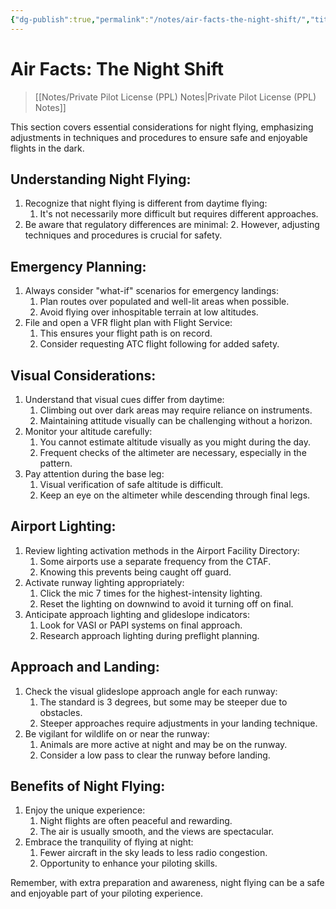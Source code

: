 ```yaml
---
{"dg-publish":true,"permalink":"/notes/air-facts-the-night-shift/","title":"Air Facts: The Night Shift","tags":["aviation","classnotes","air-facts"]}
---
```



# Air Facts: The Night Shift
> [[Notes/Private Pilot License (PPL) Notes\|Private Pilot License (PPL) Notes]]

This section covers essential considerations for night flying, emphasizing adjustments in techniques and procedures to ensure safe and enjoyable flights in the dark.

## Understanding Night Flying:

1. Recognize that night flying is different from daytime flying:
    1. It's not necessarily more difficult but requires different approaches.
2. Be aware that regulatory differences are minimal:
    2. However, adjusting techniques and procedures is crucial for safety.

## Emergency Planning:

1. Always consider "what-if" scenarios for emergency landings:
    1. Plan routes over populated and well-lit areas when possible.
    2. Avoid flying over inhospitable terrain at low altitudes.
2. File and open a VFR flight plan with Flight Service:
    1. This ensures your flight path is on record.
    2. Consider requesting ATC flight following for added safety.

## Visual Considerations:

1. Understand that visual cues differ from daytime:
    1. Climbing out over dark areas may require reliance on instruments.
    2. Maintaining attitude visually can be challenging without a horizon.
2. Monitor your altitude carefully:
    1. You cannot estimate altitude visually as you might during the day.
    2. Frequent checks of the altimeter are necessary, especially in the pattern.
3. Pay attention during the base leg:
    1. Visual verification of safe altitude is difficult.
    2. Keep an eye on the altimeter while descending through final legs.

## Airport Lighting:

1. Review lighting activation methods in the Airport Facility Directory:
    1. Some airports use a separate frequency from the CTAF.
    2. Knowing this prevents being caught off guard.
2. Activate runway lighting appropriately:
    1. Click the mic 7 times for the highest-intensity lighting.
    2. Reset the lighting on downwind to avoid it turning off on final.
3. Anticipate approach lighting and glideslope indicators:
    1. Look for VASI or PAPI systems on final approach.
    2. Research approach lighting during preflight planning.

## Approach and Landing:

1. Check the visual glideslope approach angle for each runway:
    1. The standard is 3 degrees, but some may be steeper due to obstacles.
    2. Steeper approaches require adjustments in your landing technique.
2. Be vigilant for wildlife on or near the runway:
    1. Animals are more active at night and may be on the runway.
    2. Consider a low pass to clear the runway before landing.

## Benefits of Night Flying:

1. Enjoy the unique experience:
    1. Night flights are often peaceful and rewarding.
    2. The air is usually smooth, and the views are spectacular.
2. Embrace the tranquility of flying at night:
    1. Fewer aircraft in the sky leads to less radio congestion.
    2. Opportunity to enhance your piloting skills.

Remember, with extra preparation and awareness, night flying can be a safe and enjoyable part of your piloting experience.